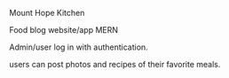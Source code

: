 Mount Hope Kitchen

Food blog website/app MERN

Admin/user log in with authentication.


users can post photos and recipes of their favorite meals.